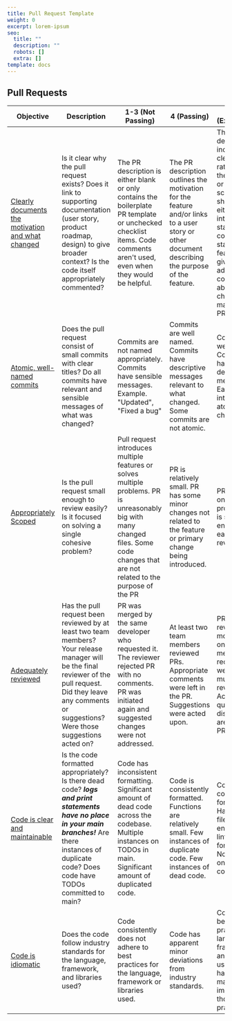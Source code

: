 ```yaml
---
title: Pull Request Template
weight: 0
excerpt: lorem-ipsum
seo:
  title: ""
  description: ""
  robots: []
  extra: []
template: docs
---
```


## Pull Requests

| Objective                                                                                                                                                     | Description                                                                                                                                                                                                        | 1-3 (Not Passing)                                                                                                                                                                      | 4 (Passing)                                                                                                                                      | 5-7 (Exceptional)                                                                                                                                                                                              |
| ------------------------------------------------------------------------------------------------------------------------------------------------------------- | ------------------------------------------------------------------------------------------------------------------------------------------------------------------------------------------------------------------ | -------------------------------------------------------------------------------------------------------------------------------------------------------------------------------------- | ------------------------------------------------------------------------------------------------------------------------------------------------ | -------------------------------------------------------------------------------------------------------------------------------------------------------------------------------------------------------------- |
| [Clearly documents the motivation and what changed](https://www.notion.so/Clearly-documents-the-motivation-and-what-changed-0c7f5d04d7f9401e8e861ce93312d503) | Is it clear why the pull request exists? Does it link to supporting documentation (user story, product roadmap, design) to give broader context? Is the code itself appropriately commented?                       | The PR description is either blank or only contains the boilerplate PR template or unchecked checklist items. Code comments aren't used, even when they would be helpful.              | The PR description outlines the motivation for the feature and/or links to a user story or other document describing the purpose of the feature. | The PR description includes a clear rationale for the feature, or a screenshot showing either the intended state or completed state of the feature, and gives additional context about changes made in the PR. |
| [Atomic, well-named commits](https://www.notion.so/Atomic-well-named-commits-67085273f3b945beb14af73e51c61522)                                                | Does the pull request consist of small commits with clear titles? Do all commits have relevant and sensible messages of what was changed?                                                                          | Commits are not named appropriately. Commits have sensible messages. Example. "Updated", "Fixed a bug"                                                                                 | Commits are well named. Commits have descriptive messages relevant to what changed. Some commits are not atomic.                                 | Commits are well named. Commits have descriptive messages. Each commit introduces atomic changes.                                                                                                              |
| [Appropriately Scoped](https://www.notion.so/Appropriately-Scoped-3b6f396ee76d4075b0b66c702624f05e)                                                           | Is the pull request small enough to review easily? Is it focused on solving a single cohesive problem?                                                                                                             | Pull request introduces multiple features or solves multiple problems. PR is unreasonably big with many changed files. Some code changes that are not related to the purpose of the PR | PR is relatively small. PR has some minor changes not related to the feature or primary change being introduced.                                 | PR is focused on a single problem. PR is small enough and easy to review.                                                                                                                                      |
| [Adequately reviewed](https://www.notion.so/Adequately-reviewed-44cf640022d94c35a23589263a943d76)                                                             | Has the pull request been reviewed by at least two team members? Your release manager will be the final reviewer of the pull request. Did they leave any comments or suggestions? Were those suggestions acted on? | PR was merged by the same developer who requested it. The reviewer rejected PR with no comments. PR was initiated again and suggested changes were not addressed.                      | At least two team members reviewed PRs. Appropriate comments were left in the PR. Suggestions were acted upon.                                   | PRs were reviewed by more than one team member. PR requests were sent to multiple reviewers. Active high-quality discussions are evident in PRs.                                                               |
| [Code is clear and maintainable](https://www.notion.so/Code-is-clear-and-maintainable-de9ef74e969b47f5bab234f5a346c407)                                       | Is the code formatted appropriately? Is there dead code? **_logs and print statements have no place in your main branches!_** Are there instances of duplicate code? Does code have TODOs committed to main?       | Code has inconsistent formatting. Significant amount of dead code across the codebase. Multiple instances on TODOs in main. Significant amount of duplicated code.                     | Code is consistently formatted. Functions are relatively small. Few instances of duplicate code. Few instances of dead code.                     | Code is consistently formatted. Has config files to enforce linting and formatting. No instance on duplicate code.                                                                                             |
| [Code is idiomatic](https://www.notion.so/Code-is-idiomatic-c8d7786458b9430d9b6bad50cd904c9c)                                                                 | Does the code follow industry standards for the language, framework, and libraries used?                                                                                                                           | Code consistently does not adhere to best practices for the language, framework or libraries used.                                                                                     | Code has apparent minor deviations from industry standards.                                                                                      | Code follows best practices of language, framework and libraries use. Effort has been made to improve on those practices.                                                                                      |
